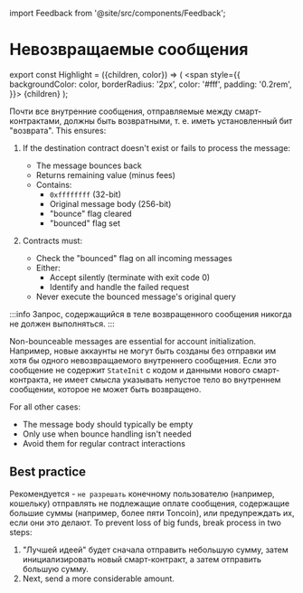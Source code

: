 import Feedback from '@site/src/components/Feedback';

# Невозвращаемые сообщения

export const Highlight = ({children, color}) => (
<span
style={{
backgroundColor: color,
borderRadius: '2px',
color: '#fff',
padding: '0.2rem',
}}>
{children} </span>
);

Почти все внутренние сообщения, отправляемые между смарт-контрактами, должны быть возвратными, т. е. иметь установленный бит "возврата". This ensures:

1. If the destination contract doesn't exist or fails to process the message:

   - The message bounces back
   - Returns remaining value (minus fees)
   - Contains:
      - `0xffffffff` (32-bit)
      - Original message body (256-bit)
      - "bounce" flag cleared
      - "bounced" flag set

2. Contracts must:
   - Check the "bounced" flag on all incoming messages
   - Either:
      - Accept silently (terminate with exit code 0)
      - Identify and handle the failed request
   - Never execute the bounced message's original query

:::info
Запрос, содержащийся в теле возвращенного сообщения <Highlight color="#186E8A">никогда не должен выполняться</Highlight>.
:::

Non-bounceable messages are essential for account initialization. Например, новые аккаунты не могут быть созданы без отправки им хотя бы одного невозвращаемого внутреннего сообщения. Если это сообщение не содержит `StateInit` с кодом и данными нового смарт-контракта, не имеет смысла указывать непустое тело во внутреннем сообщении, которое не может быть возвращено.

For all other cases:

- The message body should typically be empty
- Only use when bounce handling isn't needed
- Avoid them for regular contract interactions

## Best practice

Рекомендуется - `не разрешать` конечному пользователю (например, кошельку) отправлять не подлежащие оплате сообщения, содержащие большие суммы (например, более пяти Toncoin), или предупреждать их, если они это делают. To prevent loss of big funds, break process in two steps:

1. "Лучшей идеей" будет сначала отправить небольшую сумму, затем инициализировать новый смарт-контракт, а затем отправить большую сумму.
2. Next, send a more considerable amount.

<Feedback />

